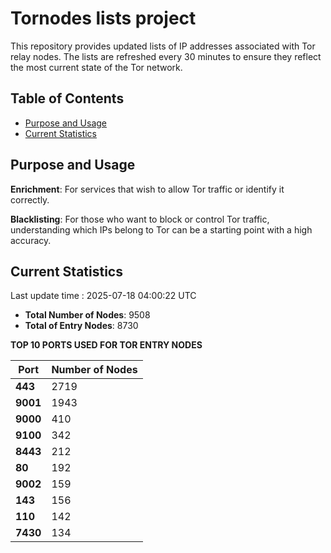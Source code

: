 # Tornodes lists project

This repository provides updated lists of IP addresses associated with Tor relay nodes. The lists are refreshed every 30 minutes to ensure they reflect the most current state of the Tor network.

## Table of Contents

- [Purpose and Usage](#purpose-and-usage)
- [Current Statistics](#current-statistics)


## Purpose and Usage

**Enrichment**: For services that wish to allow Tor traffic or identify it correctly.

**Blacklisting**: For those who want to block or control Tor traffic, understanding which IPs belong to Tor can be a starting point with a high accuracy.

## Current Statistics

Last update time : 2025-07-18 04:00:22 UTC

- **Total Number of Nodes**: 9508
- **Total of Entry Nodes**: 8730

**TOP 10 PORTS USED FOR TOR ENTRY NODES**

| **Port** | **Number of Nodes** |
|------|-----------------|
| **443**   | 2719  |
| **9001**   | 1943  |
| **9000**   | 410  |
| **9100**   | 342  |
| **8443**   | 212  |
| **80**   | 192  |
| **9002**   | 159  |
| **143**   | 156  |
| **110**   | 142  |
| **7430**   | 134  |

